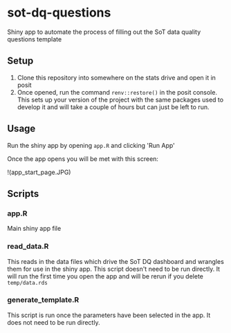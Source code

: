 # sot-dq-questions

Shiny app to automate the process of filling out the SoT data quality questions template

## Setup

1. Clone this repository into somewhere on the stats drive and open it in posit
2. Once opened, run the command `renv::restore()` in the posit console.
This sets up your version of the project with the same packages used to develop it
and will take a couple of hours but can just be left to run.

## Usage

Run the shiny app by opening `app.R` and clicking 'Run App'

Once the app opens you will be met with this screen:

!(app_start_page.JPG)

## Scripts

### app.R

Main shiny app file

### read_data.R

This reads in the data files which drive the SoT DQ dashboard and wrangles them
for use in the shiny app. This script doesn't need to be run directly. It will
run the first time you open the app and will be rerun if you delete
`temp/data.rds`

### generate_template.R

This script is run once the parameters have been selected in the app. It does
not need to be run directly.